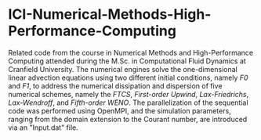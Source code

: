 # ICI-Numerical-Methods-High-Performance-Computing
Related code from the course in Numerical Methods and High-Performance Computing attended during the M.Sc. in Computational Fluid Dynamics at Cranfield University. The numerical engines solve the one-dimensional linear advection equations using two different initial conditions, namely *F0* and *F1*, to address the numerical dissipation and dispersion of five numerical schemes, namely the *FTCS*, *First-order Upwind*, *Lax-Friedrichs*, *Lax-Wendroff*, and *Fifth-order WENO*. The parallelization of the sequential code was performed using OpenMPI, and the simulation parameters, ranging from the domain extension to the Courant number, are introduced via an "Input.dat" file.
